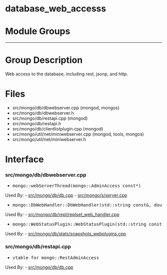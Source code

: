 # database\_web\_accesss

# Module Groups

-------------

# Group Description
Web access to the database, including rest, jsonp, and http.

# Files
- src/mongo/db/dbwebserver.cpp   (mongod, mongos)
- src/mongo/db/dbwebserver.h
- src/mongo/db/restapi.cpp   (mongod)
- src/mongo/db/restapi.h
- src/mongo/db/clientlistplugin.cpp   (mongod)
- src/mongo/util/net/miniwebserver.cpp   (mongod, tools, mongos)
- src/mongo/util/net/miniwebserver.h

# Interface

### src/mongo/db/dbwebserver.cpp

- <pre>mongo::webServerThread(mongo::AdminAccess const*)</pre>
Used By:
    - [src/mongo/db/db.cpp](../mongos\_and\_mongod\_mains)
    - [src/mongo/s/server.cpp](../mongos\_and\_mongod\_mains)

- <pre>mongo::DbWebHandler::DbWebHandler(std::string const&, double, bool)</pre>
Used By:
    - [src/mongo/db/repl/replset\_web\_handler.cpp](../replication)

- <pre>mongo::WebStatusPlugin::WebStatusPlugin(std::string const&, double, std::string const&)</pre>
Used By:
    - [src/mongo/db/stats/snapshots\_webplugins.cpp](../utilities)

### src/mongo/db/restapi.cpp

- <pre>vtable for mongo::RestAdminAccess</pre>
Used By:
    - [src/mongo/db/db.cpp](../mongos\_and\_mongod\_mains)
